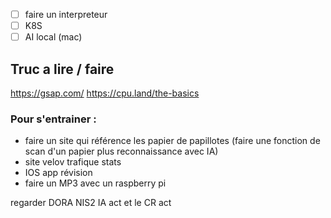 - [ ] faire un interpreteur
- [ ] K8S
- [ ] AI local (mac)

## Truc a lire / faire 
https://gsap.com/
https://cpu.land/the-basics

### Pour s'entrainer : 
- faire un site qui référence les papier de papillotes (faire une fonction de scan d'un papier plus reconnaissance avec IA)
- site velov trafique stats
- IOS app révision
- faire un MP3 avec un raspberry pi


regarder DORA NIS2 IA act et le CR act
